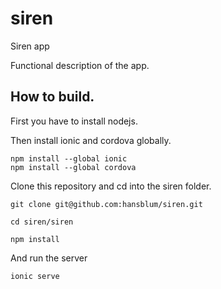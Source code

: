 # siren
Siren app

Functional description of the app.

## How to build.

First you have to install nodejs.

Then install ionic and cordova globally.

```
npm install --global ionic 
npm install --global cordova
```

Clone this repository and cd into the siren folder.

```
git clone git@github.com:hansblum/siren.git

cd siren/siren

npm install
```

And run the server

```
ionic serve
```